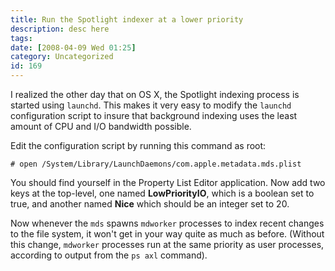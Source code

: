 ```yaml
---
title: Run the Spotlight indexer at a lower priority
description: desc here
tags: 
date: [2008-04-09 Wed 01:25]
category: Uncategorized
id: 169
---
```


I realized the other day that on OS X, the Spotlight indexing process is started using `launchd`.  This makes it very easy to modify the `launchd` configuration script to insure that background indexing uses the least amount of CPU and I/O bandwidth possible.

Edit the configuration script by running this command as root:

    # open /System/Library/LaunchDaemons/com.apple.metadata.mds.plist

You should find yourself in the Property List Editor application.  Now add two keys at the top-level, one named **LowPriorityIO**, which is a boolean set to true, and another named **Nice** which should be an integer set to 20.

Now whenever the `mds` spawns `mdworker` processes to index recent changes to the file system, it won't get in your way quite as much as before.  (Without this change, `mdworker` processes run at the same priority as user processes, according to output from the `ps axl` command).

